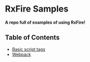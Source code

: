 # RxFire Samples

**A repo full of examples of using RxFire!**

## Table of Contents
- [Basic script tags](src/basic-script-tags)
- [Webpack](src/webpack)

